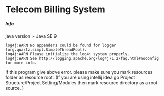 # Telecom Billing System

##### Info
java version :- Java SE 9


```
log4j:WARN No appenders could be found for logger (org.quartz.simpl.SimpleThreadPool).
log4j:WARN Please initialize the log4j system properly.
log4j:WARN See http://logging.apache.org/log4j/1.2/faq.html#noconfig for more info.
```
If this program give above error. please make sure you mark resources folder as resource root.
(If you are using intellij idea go Project Structure/Project Setting/Modules then mark resource directory as a root source. )
